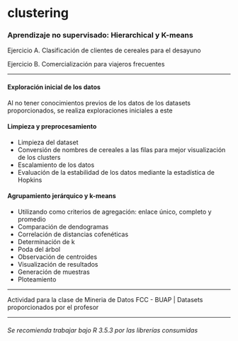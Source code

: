 # clustering
### Aprendizaje no supervisado: Hierarchical y K-means

Ejercicio A. Clasificación de clientes de cereales para el desayuno

Ejercicio B. Comercialización para viajeros frecuentes

***
#### Exploración inicial de los datos
Al no tener conocimientos previos de los datos de los datasets proporcionados, se realiza exploraciones iniciales a este
#### Limpieza y preprocesamiento
* Limpieza del dataset 
* Conversión de nombres de cereales a las filas para mejor visualización de los clusters 
* Escalamiento de los datos
* Evaluación de la estabilidad de los datos mediante la estadística de Hopkins 
#### Agrupamiento jerárquico y k-means
* Utilizando como criterios de agregación: enlace único, completo y promedio 
* Comparación de dendogramas
* Correlación de distancias cofenéticas
* Determinación de k 
* Poda del árbol
* Observación de centroides
* Visualización de resultados 
* Generación de muestras
* Ploteamiento
***
Actividad para la clase de Mineria de Datos FCC - BUAP  |  Datasets proporcionados por el profesor
***
###### Se recomienda trabajar bajo R 3.5.3 por las librerías consumidas
